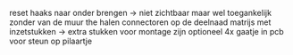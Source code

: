 reset haaks naar onder brengen -> niet zichtbaar maar wel toegankelijk zonder van de muur the halen
connectoren op de deelnaad
matrijs met inzetstukken -> extra stukken voor montage zijn optioneel
4x gaatje in pcb voor steun op pilaartje
